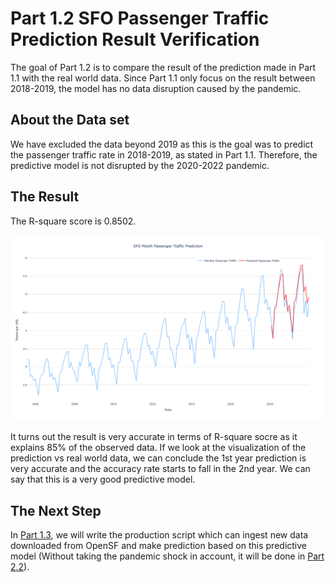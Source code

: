 # Part 1.2 SFO Passenger Traffic Prediction Result Verification
The goal of Part 1.2 is to compare the result of the prediction made in Part 1.1 with the real world data. Since Part 1.1 only focus on the result between 2018-2019, the model has no data disruption caused by the pandemic.

## About the Data set
We have excluded the data beyond 2019 as this is the goal was to predict the passenger traffic rate in 2018-2019, as stated in Part 1.1. Therefore, the predictive model is not disrupted by the 2020-2022 pandemic. 


## The Result
The R-square score is 0.8502.
<br><br>
<img src=result_part1_1.png>
<br><br>
It turns out the result is very accurate in terms of R-square socre as it explains 85% of the observed data. If we look at the visualization of the prediction vs real world data, we can conclude the 1st year prediction is very accurate and the accuracy rate starts to fall in the 2nd year. We can say that this is a very good predictive model.

## The Next Step
In [Part 1.3](../Part1_3), we will write the production script which can ingest new data downloaded from OpenSF and make prediction based on this predictive model (Without taking the pandemic shock in account, it will be done in [Part 2.2](../Part2_2)).

